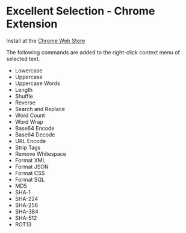Excellent Selection - Chrome Extension
======================================
Install at the [Chrome Web Store][1]

The following commands are added to the right-click context menu of selected text.
* Lowercase
* Uppercase
* Uppercase Words
* Length
* Shuffle
* Reverse
* Search and Replace
* Word Count
* Word Wrap
* Base64 Encode
* Base64 Decode
* URL Encode
* Strip Tags
* Remove Whitespace
* Format XML
* Format JSON
* Format CSS
* Format SQL
* MD5
* SHA-1
* SHA-224
* SHA-256
* SHA-384
* SHA-512
* ROT13

[1]: https://chrome.google.com/webstore/detail/excellent-selection/enhkggpdbpffnbhbaimnpdjbmenlhmkm